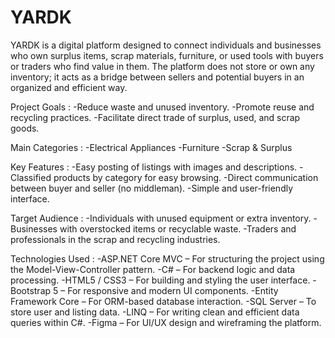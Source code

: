 # YARDK

YARDK is a digital platform designed to connect individuals and businesses who own surplus items, scrap materials, furniture, or used tools with buyers or traders who find value in them. The platform does not store or own any inventory; it acts as a bridge between sellers and potential buyers in an organized and efficient way.

Project Goals :
-Reduce waste and unused inventory.
-Promote reuse and recycling practices.
-Facilitate direct trade of surplus, used, and scrap goods.

Main Categories :
-Electrical Appliances
-Furniture
-Scrap & Surplus

Key Features :
-Easy posting of listings with images and descriptions.
-Classified products by category for easy browsing.
-Direct communication between buyer and seller (no middleman).
-Simple and user-friendly interface.

Target Audience :
-Individuals with unused equipment or extra inventory.
-Businesses with overstocked items or recyclable waste.
-Traders and professionals in the scrap and recycling industries.

Technologies Used :
-ASP.NET Core MVC – For structuring the project using the Model-View-Controller pattern.
-C# – For backend logic and data processing.
-HTML5 / CSS3 – For building and styling the user interface.
-Bootstrap 5 – For responsive and modern UI components.
-Entity Framework Core – For ORM-based database interaction.
-SQL Server – To store user and listing data.
-LINQ – For writing clean and efficient data queries within C#.
-Figma – For UI/UX design and wireframing the platform.


